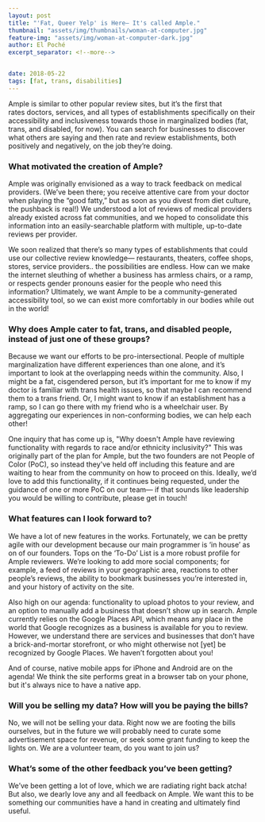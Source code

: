 ```yaml
---
layout: post
title: "'Fat, Queer Yelp' is Here— It's called Ample."
thumbnail: "assets/img/thumbnails/woman-at-computer.jpg"
feature-img: "assets/img/woman-at-computer-dark.jpg"
author: El Poché
excerpt_separator: <!--more-->


date: 2018-05-22
tags: [fat, trans, disabilities]
---
```


Ample is similar to other popular review sites, but it’s the first that rates doctors, services, and all types of establishments specifically on their accessibility and inclusiveness towards those in marginalized bodies (fat, trans, and disabled, for now). You can search for businesses to discover what others are saying and then rate and review establishments, both positively and negatively, on the job they’re doing.

<!--more-->

### What motivated the creation of Ample?

Ample was originally envisioned as a way to track feedback on medical providers. (We’ve been there; you receive attentive care from your doctor when playing the “good fatty,” but as soon as you divest from diet culture, the pushback is real!) We understood a lot of reviews of medical providers already existed across fat communities, and we hoped to consolidate this information into an easily-searchable platform with multiple, up-to-date reviews per provider.

We soon realized that there’s so many types of establishments that could use our collective review knowledge— restaurants, theaters, coffee shops, stores, service providers.. the possibilities are endless. How can we make the internet sleuthing of whether a business has armless chairs, or a ramp, or respects gender pronouns easier for the people who need this information? Ultimately, we want Ample to be a community-generated accessibility tool, so we can exist more comfortably in our bodies while out in the world!

### Why does Ample cater to fat, trans, and disabled people, instead of just one of these groups?

Because we want our efforts to be pro-intersectional. People of multiple marginalization have different experiences than one alone, and it’s important to look at the overlapping needs within the community. Also, I might be a fat, cisgendered person, but it’s important for me to know if my doctor is familiar with trans health issues, so that maybe I can recommend them to a trans friend. Or, I might want to know if an establishment has a ramp, so I can go there with my friend who is a wheelchair user. By aggregating our experiences in non-conforming bodies, we can help each other!

One inquiry that has come up is, "Why doesn't Ample have reviewing functionality with regards to race and/or ethnicity inclusivity?" This was originally part of the plan for Ample, but the two founders are not People of Color (PoC), so instead they've held off including this feature and are waiting to hear from the community on how to proceed on this. Ideally, we’d love to add this functionality, if it continues being requested, under the guidance of one or more PoC on our team— if that sounds like leadership you would be willing to contribute, please get in touch!

### What features can I look forward to?

We have a lot of new features in the works. Fortunately, we can be pretty agile with our development because our main programmer is ‘in house’ as on of our founders. Tops on the ‘To-Do’ List is a more robust profile for Ample reviewers. We’re looking to add more social components; for example, a feed of reviews in your geographic area, reactions to other people’s reviews, the ability to bookmark businesses you’re interested in, and your history of activity on the site.

Also high on our agenda: functionality to upload photos to your review, and an option to manually add a business that doesn’t show up in search. Ample currently relies on the Google Places API, which means any place in the world that Google recognizes as a business is available for you to review. However, we understand there are services and businesses that don’t have a brick-and-mortar storefront, or who might otherwise not [yet] be recognized by Google Places. We haven’t forgotten about you!

And of course, native mobile apps for iPhone and Android are on the agenda! We think the site performs great in a browser tab on your phone, but it's always nice to have a native app.

### Will you be selling my data? How will you be paying the bills?

No, we will not be selling your data. Right now we are footing the bills ourselves, but in the future we will probably need to curate some advertisement space for revenue, or seek some grant funding to keep the lights on. We are a volunteer team, do you want to join us?

### What’s some of the other feedback you’ve been getting?

We’ve been getting a lot of love, which we are radiating right back atcha! But also, we dearly love any and all feedback on Ample. We want this to be something our communities have a hand in creating and ultimately find useful.
